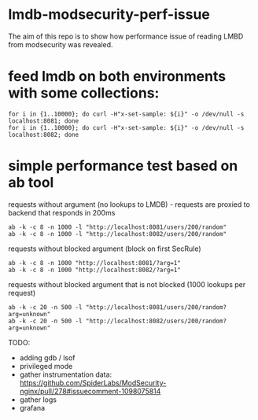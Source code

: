 # lmdb-modsecurity-perf-issue
The aim of this repo is to show how performance issue of reading LMBD from modsecurity  was revealed.



# feed lmdb on both environments with some collections:

```
for i in {1..10000}; do curl -H"x-set-sample: ${i}" -o /dev/null -s localhost:8081; done
for i in {1..10000}; do curl -H"x-set-sample: ${i}" -o /dev/null -s localhost:8082; done
```

# simple performance test based on ab tool

requests without argument (no lookups to LMDB) - requests are proxied to backend that responds in 200ms 
```
ab -k -c 8 -n 1000 -l "http://localhost:8081/users/200/random"
ab -k -c 8 -n 1000 -l "http://localhost:8082/users/200/random"
```

requests without blocked argument (block on first SecRule)

```
ab -k -c 8 -n 1000 "http://localhost:8081/?arg=1"
ab -k -c 8 -n 1000 "http://localhost:8082/?arg=1"
```

requests without blocked argument that is not blocked (1000 lookups per request)

```
ab -k -c 20 -n 500 -l "http://localhost:8081/users/200/random?arg=unknown"
ab -k -c 20 -n 500 -l "http://localhost:8082/users/200/random?arg=unknown"
```

TODO:
- adding gdb / lsof
- privileged mode
- gather instrumentation data: https://github.com/SpiderLabs/ModSecurity-nginx/pull/278#issuecomment-1098075814
- gather logs
- grafana